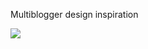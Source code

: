 Multiblogger design inspiration

![](https://miro.medium.com/v2/resize:fit:1400/1*b6tDVrFJw8-xFZBu_9RoOQ.gif)